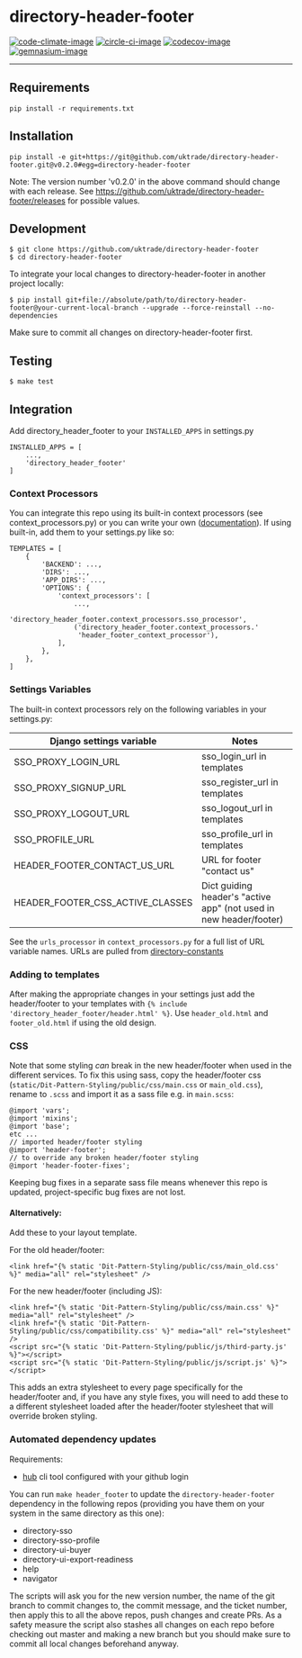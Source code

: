 # directory-header-footer

[![code-climate-image]][code-climate]
[![circle-ci-image]][circle-ci]
[![codecov-image]][codecov]
[![gemnasium-image]][gemnasium]

---

## Requirements

```shell
pip install -r requirements.txt
```

## Installation

```shell
pip install -e git+https://git@github.com/uktrade/directory-header-footer.git@v0.2.0#egg=directory-header-footer
```

Note:
The version number 'v0.2.0' in the above command should change with each release.
See https://github.com/uktrade/directory-header-footer/releases for possible values.


## Development

    $ git clone https://github.com/uktrade/directory-header-footer
    $ cd directory-header-footer

To integrate your local changes to directory-header-footer in another project locally:

    $ pip install git+file://absolute/path/to/directory-header-footer@your-current-local-branch --upgrade --force-reinstall --no-dependencies

Make sure to commit all changes on directory-header-footer first.

## Testing
	$ make test

## Integration

Add directory_header_footer to your `INSTALLED_APPS` in settings.py

```
INSTALLED_APPS = [
    ...,
    'directory_header_footer'
]
```

### Context Processors
You can integrate this repo using its built-in context processors (see context_processors.py) or you can write your own ([documentation](https://docs.djangoproject.com/en/1.11/ref/templates/api/#writing-your-own-context-processors)). If using built-in, add them to your settings.py like so:

```
TEMPLATES = [
    {
        'BACKEND': ...,
        'DIRS': ...,
        'APP_DIRS': ...,
        'OPTIONS': {
            'context_processors': [
                ...,
                'directory_header_footer.context_processors.sso_processor',
                ('directory_header_footer.context_processors.'
                 'header_footer_context_processor'),
            ],
        },
    },
]
```

### Settings Variables
The built-in context processors rely on the following variables in your settings.py:

| Django settings variable         | Notes                              |
| ---------------------------------|------------------------------------|
| SSO_PROXY_LOGIN_URL              | sso_login_url in templates         |
| SSO_PROXY_SIGNUP_URL             | sso_register_url in templates      |
| SSO_PROXY_LOGOUT_URL             | sso_logout_url in templates        |
| SSO_PROFILE_URL                  | sso_profile_url in templates       |
| HEADER_FOOTER_CONTACT_US_URL     | URL for footer "contact us"        |
| HEADER_FOOTER_CSS_ACTIVE_CLASSES | Dict guiding header's "active app" (not used in new header/footer) |

See the `urls_processor` in `context_processors.py` for a full list of URL variable names. URLs are pulled from [directory-constants](https://github.com/uktrade/directory-constants/)

### Adding to templates
After making the appropriate changes in your settings just add the header/footer to your templates with `{% include 'directory_header_footer/header.html' %}`. Use `header_old.html` and `footer_old.html` if using the old design.

### CSS

Note that some styling *can* break in the new header/footer when used in the different services. To fix this using sass, copy the header/footer css (`static/Dit-Pattern-Styling/public/css/main.css` or `main_old.css`), rename to `.scss` and import it as a sass file e.g. in `main.scss`:

```
@import 'vars';
@import 'mixins';
@import 'base';
etc ...
// imported header/footer styling
@import 'header-footer';
// to override any broken header/footer styling
@import 'header-footer-fixes';
```

Keeping bug fixes in a separate sass file means whenever this repo is updated, project-specific bug fixes are not lost.

#### Alternatively:

Add these to your layout template.

For the old header/footer:

```
<link href="{% static 'Dit-Pattern-Styling/public/css/main_old.css' %}" media="all" rel="stylesheet" />
```
For the new header/footer (including JS):

```
<link href="{% static 'Dit-Pattern-Styling/public/css/main.css' %}" media="all" rel="stylesheet" />
<link href="{% static 'Dit-Pattern-Styling/public/css/compatibility.css' %}" media="all" rel="stylesheet" />
<script src="{% static 'Dit-Pattern-Styling/public/js/third-party.js' %}"></script>
<script src="{% static 'Dit-Pattern-Styling/public/js/script.js' %}"></script>
```

This adds an extra stylesheet to every page specifically for the header/footer and, if you have any style fixes, you will need to add these to a different stylesheet loaded after the header/footer stylesheet that will override broken styling.

### Automated dependency updates

Requirements:
* [hub](https://hub.github.com/) cli tool configured with your github login

You can run `make header_footer` to update the `directory-header-footer` dependency in the following repos (providing you have them on your system in the same directory as this one):
* directory-sso
* directory-sso-profile
* directory-ui-buyer
* directory-ui-export-readiness
* help
* navigator

The scripts will ask you for the new version number, the name of the git branch to commit changes to, the commit message, and the ticket number, then apply this to all the above repos, push changes and create PRs. As a safety measure the script also stashes all changes on each repo before checking out master and making a new branch but you should make sure to commit all local changes beforehand anyway.

[code-climate-image]: https://codeclimate.com/github/uktrade/directory-header-footer/badges/issue_count.svg
[code-climate]: https://codeclimate.com/github/uktrade/directory-header-footer

[circle-ci-image]: https://circleci.com/gh/uktrade/directory-header-footer/tree/master.svg?style=svg
[circle-ci]: https://circleci.com/gh/uktrade/directory-header-footer/tree/master

[codecov-image]: https://codecov.io/gh/uktrade/directory-header-footer/branch/master/graph/badge.svg
[codecov]: https://codecov.io/gh/uktrade/directory-header-footer

[gemnasium-image]: https://gemnasium.com/badges/github.com/uktrade/directory-header-footer.svg
[gemnasium]: https://gemnasium.com/github.com/uktrade/directory-header-footer
